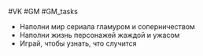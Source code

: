 #VK  #GM #GM_tasks 

- Наполни мир сериала гламуром и соперничеством
- Наполни жизнь персонажей жаждой и ужасом
- Играй, чтобы узнать, что случится